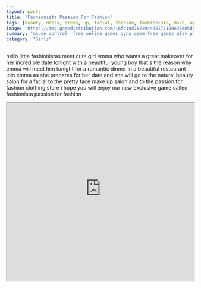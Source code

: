 ```yaml
---
layout: posts
title: "Fashionista Passion For Fashion"
tags: [beauty, dress, dress, up, facial, fashion, fashionista, make, up, passion, free, online, games, oyna, game, free, games, play, play, games]
image: "https://img.gamedistribution.com/16fc18d787294ad5171100e33d05d4e2.jpg"
summary: "mouse control  free online games oyna game free games play play games"
category: "Girls"
---
```


hello little fashionistas meet cute girl emma who wants a great makeover for her incredible date tonight with a beautiful young boy that s the reason why emma will meet him tonight for a romantic dinner in a beautiful restaurant join emma as she prepares for her date and she will go to the natural beauty salon for a facial to the pretty face make up salon and to the passion for fashion clothing store i hope you will enjoy our new exclusive game called fashionista passion for fashion

<iframe width="100%" height="480px;" src="https://flash.gamedistribution.com?game=16fc18d787294ad5171100e33d05d4e2"></iframe>